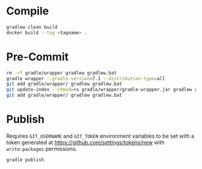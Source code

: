 # Compile
```bash
gradlew clean build
docker build --tag <tagname> .
```

# Pre-Commit
```bash
rm -rf gradle/wrapper gradlew gradlew.bat
gradle wrapper --gradle-version=7.1 --distribution-type=all
git add gradle/wrapper/ gradlew gradlew.bat
git update-index --chmod=+x gradle/wrapper/gradle-wrapper.jar gradlew gradlew.bat
git add gradle/wrapper/ gradlew gradlew.bat
```

# Publish
Requires `GIT_USERNAME` and `GIT_TOKEN` environment variables to be set with a token generated at https://github.com/settings/tokens/new with `write:packages` permissions.
```bash
gradle publish
```
